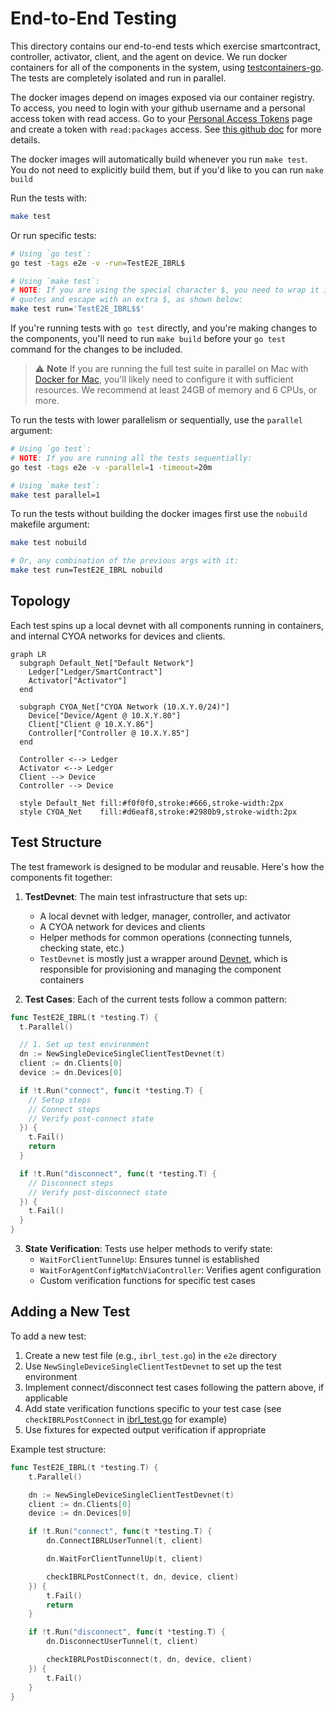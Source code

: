 # End-to-End Testing

This directory contains our end-to-end tests which exercise smartcontract, controller, activator, client, and the agent on device. We run docker containers for all of the components in the system, using [testcontainers-go](https://github.com/testcontainers/testcontainers-go). The tests are completely isolated and run in parallel.

The docker images depend on images exposed via our container registry. To access, you need to login with your github username and a personal access token with read access. Go to your [Personal Access Tokens](https://github.com/settings/tokens) page and create a token with `read:packages` access. See [this github doc](https://docs.github.com/en/packages/working-with-a-github-packages-registry/working-with-the-container-registry#authenticating-with-a-personal-access-token-classic) for more details.

The docker images will automatically build whenever you run `make test`. You do not need to explicitly build them, but if you'd like to you can run `make build`

Run the tests with:

```sh
make test
```

Or run specific tests:
```sh
# Using `go test`:
go test -tags e2e -v -run=TestE2E_IBRL$

# Using `make test`:
# NOTE: If you are using the special character $, you need to wrap it in single
# quotes and escape with an extra $, as shown below:
make test run='TestE2E_IBRL$$'
```

If you're running tests with `go test` directly, and you're making changes to the components, you'll need to run `make build` before your `go test` command for the changes to be included.

> ⚠️ **Note**
> If you are running the full test suite in parallel on Mac with [Docker for Mac](https://docs.docker.com/desktop/setup/install/mac-install/), you'll likely need to configure it with sufficient resources. We recommend at least 24GB of memory and 6 CPUs, or more.

To run the tests with lower parallelism or sequentially, use the `parallel` argument:

```sh
# Using `go test`:
# NOTE: If you are running all the tests sequentially:
go test -tags e2e -v -parallel=1 -timeout=20m

# Using `make test`:
make test parallel=1
```

To run the tests without building the docker images first use the `nobuild` makefile argument:

```sh
make test nobuild

# Or, any combination of the previous args with it:
make test run=TestE2E_IBRL nobuild
```

## Topology

Each test spins up a local devnet with all components running in containers, and internal CYOA networks for devices and clients.

```mermaid
graph LR
  subgraph Default_Net["Default Network"]
    Ledger["Ledger/SmartContract"]
    Activator["Activator"]
  end

  subgraph CYOA_Net["CYOA Network (10.X.Y.0/24)"]
    Device["Device/Agent @ 10.X.Y.80"]
    Client["Client @ 10.X.Y.86"]
    Controller["Controller @ 10.X.Y.85"]
  end

  Controller <--> Ledger
  Activator <--> Ledger
  Client --> Device
  Controller --> Device

  style Default_Net fill:#f0f0f0,stroke:#666,stroke-width:2px
  style CYOA_Net    fill:#d6eaf8,stroke:#2980b9,stroke-width:2px
```

## Test Structure

The test framework is designed to be modular and reusable. Here's how the components fit together:

1. **TestDevnet**: The main test infrastructure that sets up:
   - A local devnet with ledger, manager, controller, and activator
   - A CYOA network for devices and clients
   - Helper methods for common operations (connecting tunnels, checking state, etc.)
   - `TestDevnet` is mostly just a wrapper around [Devnet](./internal/devnet/devnet.go), which is responsible for provisioning and managing the component containers

2. **Test Cases**: Each of the current tests follow a common pattern:
  ```go
  func TestE2E_IBRL(t *testing.T) {
    t.Parallel()

    // 1. Set up test environment
    dn := NewSingleDeviceSingleClientTestDevnet(t)
    client := dn.Clients[0]
    device := dn.Devices[0]

    if !t.Run("connect", func(t *testing.T) {
      // Setup steps
      // Connect steps
      // Verify post-connect state
    }) {
      t.Fail()
      return
    }

    if !t.Run("disconnect", func(t *testing.T) {
      // Disconnect steps
      // Verify post-disconnect state
    }) {
      t.Fail()
    }
  }
  ```

3. **State Verification**: Tests use helper methods to verify state:
   - `WaitForClientTunnelUp`: Ensures tunnel is established
   - `WaitForAgentConfigMatchViaController`: Verifies agent configuration
   - Custom verification functions for specific test cases

## Adding a New Test

To add a new test:

1. Create a new test file (e.g., `ibrl_test.go`) in the `e2e` directory
2. Use `NewSingleDeviceSingleClientTestDevnet` to set up the test environment
3. Implement connect/disconnect test cases following the pattern above, if applicable
4. Add state verification functions specific to your test case (see `checkIBRLPostConnect` in [ibrl_test.go](ibrl_test.go) for example)
5. Use fixtures for expected output verification if appropriate

Example test structure:
```go
func TestE2E_IBRL(t *testing.T) {
	t.Parallel()

	dn := NewSingleDeviceSingleClientTestDevnet(t)
	client := dn.Clients[0]
	device := dn.Devices[0]

	if !t.Run("connect", func(t *testing.T) {
		dn.ConnectIBRLUserTunnel(t, client)

		dn.WaitForClientTunnelUp(t, client)

		checkIBRLPostConnect(t, dn, device, client)
	}) {
		t.Fail()
		return
	}

	if !t.Run("disconnect", func(t *testing.T) {
		dn.DisconnectUserTunnel(t, client)

		checkIBRLPostDisconnect(t, dn, device, client)
	}) {
		t.Fail()
	}
}
```
